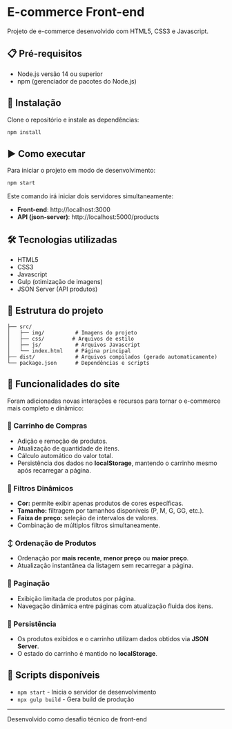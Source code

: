# E-commerce Front-end

Projeto de e-commerce desenvolvido com HTML5, CSS3 e Javascript.

## 📋 Pré-requisitos

- Node.js versão 14 ou superior
- npm (gerenciador de pacotes do Node.js)

## 🚀 Instalação

Clone o repositório e instale as dependências:

```bash
npm install
```

## ▶️ Como executar

Para iniciar o projeto em modo de desenvolvimento:

```bash
npm start
```

Este comando irá iniciar dois servidores simultaneamente:

- **Front-end**: http://localhost:3000
- **API (json-server)**: http://localhost:5000/products

## 🛠️ Tecnologias utilizadas

- HTML5
- CSS3 
- Javascript
- Gulp (otimização de imagens)
- JSON Server (API produtos)

## 📁 Estrutura do projeto

```
├── src/
│   ├── img/          # Imagens do projeto
│   ├── css/         # Arquivos de estilo
│   ├── js/           # Arquivos Javascript
│   └── index.html    # Página principal
├── dist/             # Arquivos compilados (gerado automaticamente)
└── package.json      # Dependências e scripts
```

## 🧩 Funcionalidades do site

Foram adicionadas novas interações e recursos para tornar o e-commerce mais completo e dinâmico:

### 🛒 Carrinho de Compras
- Adição e remoção de produtos.
- Atualização de quantidade de itens.
- Cálculo automático do valor total.
- Persistência dos dados no **localStorage**, mantendo o carrinho mesmo após recarregar a página.

### 🎨 Filtros Dinâmicos
- **Cor:** permite exibir apenas produtos de cores específicas.
- **Tamanho:** filtragem por tamanhos disponíveis (P, M, G, GG, etc.).
- **Faixa de preço:** seleção de intervalos de valores.
- Combinação de múltiplos filtros simultaneamente.

### ↕️ Ordenação de Produtos
- Ordenação por **mais recente**, **menor preço** ou **maior preço**.
- Atualização instantânea da listagem sem recarregar a página.

### 📄 Paginação
- Exibição limitada de produtos por página.
- Navegação dinâmica entre páginas com atualização fluida dos itens.

### 💾 Persistência
- Os produtos exibidos e o carrinho utilizam dados obtidos via **JSON Server**.
- O estado do carrinho é mantido no **localStorage**.

## 🔧 Scripts disponíveis

- `npm start` - Inicia o servidor de desenvolvimento
- `npx gulp build` - Gera build de produção

---

Desenvolvido como desafio técnico de front-end